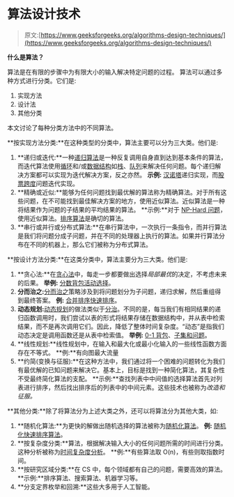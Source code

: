 # 算法设计技术

> 原文:[https://www.geeksforgeeks.org/algorithms-design-techniques/](https://www.geeksforgeeks.org/algorithms-design-techniques/)

**什么是算法？**

算法是在有限的步骤中为有限大小的输入解决特定问题的过程。
算法可以通过多种方式进行分类。它们是:

1.  实现方法
2.  设计法
3.  其他分类

本文讨论了每种分类方法中的不同算法。

**按实现方法分类:**在这种类型的分类中，算法主要可以分为三大类。他们是:

1.  **递归或迭代:**一种[递归算法](https://www.geeksforgeeks.org/recursion/)是一种反复调用自身直到达到基本条件的算法，而迭代算法使用[循环](https://www.geeksforgeeks.org/loops-in-c-and-cpp/)和/或[数据结构](https://www.geeksforgeeks.org/data-structures/)如[栈](https://www.geeksforgeeks.org/stack-data-structure/)、[队列](https://www.geeksforgeeks.org/queue-data-structure/)来解决任何问题。每个递归解决方案都可以实现为迭代解决方案，反之亦然。
    **示例:** [汉诺塔](https://www.geeksforgeeks.org/c-program-for-tower-of-hanoi/)递归实现，而[股票跨度](https://www.geeksforgeeks.org/the-stock-span-problem/)问题迭代实现。
2.  **精确或近似:**能够为任何问题找到最优解的算法称为精确算法。对于所有这些问题，在不可能找到最佳解决方案的地方，使用近似算法。近似算法是一种将结果作为问题的子结果的平均结果的算法。
    **示例:**对于 [NP-Hard 问题](https://www.geeksforgeeks.org/np-completeness-set-1/)，使用近似算法。[排序算法](https://www.geeksforgeeks.org/sorting-algorithms/)是确切的算法。
3.  **串行或并行或分布式算法:**在串行算法中，一次执行一条指令，而并行算法是我们将问题分成子问题，并在不同的处理器上执行的算法。如果并行算法分布在不同的机器上，那么它们被称为分布式算法。

**按设计方法分类:**在这类分类中，算法主要分为三大类。他们是:

1.  **贪心法:**在[贪心法](https://www.geeksforgeeks.org/greedy-algorithms/)中，每走一步都要做出选择*局部最优*的决定，不考虑未来的后果。
    **举例:** [分数背包](https://www.geeksforgeeks.org/fractional-knapsack-problem/)[活动选择](https://www.geeksforgeeks.org/activity-selection-problem-greedy-algo-1/)。
2.  **分而治之:**[分而治之](https://www.geeksforgeeks.org/divide-and-conquer-algorithm-introduction/)策略涉及到将问题划分为子问题，递归求解，然后重组得到最终答案。
    **例:** [合并排序](https://www.geeksforgeeks.org/merge-sort/)[快速排序](https://www.geeksforgeeks.org/quick-sort/)。
3.  **动态规划:**[动态规划](https://www.geeksforgeeks.org/dynamic-programming/)的做法类似于[分治](https://www.geeksforgeeks.org/divide-and-conquer-algorithm-introduction/)。不同的是，每当我们有相同结果的递归函数调用时，我们尝试以表的形式将结果存储在数据结构中，并从表中检索结果，而不是再次调用它们。因此，降低了整体时间复杂度。“动态”是指我们动态决定是调用函数还是从表中检索值。
    **举例:** [0-1 背包](https://www.geeksforgeeks.org/0-1-knapsack-problem-dp-10/)、[子集和问题](https://www.geeksforgeeks.org/subset-sum-problem-dp-25/)。
4.  **线性规划:**线性规划中，在输入和最大化或最小化输入的一些线性函数方面存在不等式。
    **例:**有向图最大流量
5.  **约简(变换与征服):**在这种方法中，我们通过将一个困难的问题转化为我们有最优解的已知问题来解决它。基本上，目标是找到一种简化算法，其复杂性不受最终简化算法的支配。
    **示例:**查找列表中中间值的选择算法首先对列表进行排序，然后找出排序后的列表中的中间元素。这些技术也被称为*改造和征服。*

**其他分类:**除了将算法分为上述大类之外，还可以将算法分为其他大类，如:

1.  **随机化算法:**为更快的解做出随机选择的算法被称为[随机化算法](https://www.geeksforgeeks.org/randomized-algorithms/)。
    **例:** [随机化快速排序算法](https://www.geeksforgeeks.org/quicksort-using-random-pivoting/)。
2.  **按复杂度分类:**算法，根据解决输入大小的任何问题所需的时间进行分类。这种分析被称为[时间复杂度分析](https://www.geeksforgeeks.org/understanding-time-complexity-simple-examples/)。
    **例:**有些算法取 O(n)，有些则取指数时间。
3.  **按研究区域分类:**在 CS 中，每个领域都有自己的问题，需要高效的算法。
    **示例:**排序算法、搜索算法、机器学习等。
4.  **分支定界枚举和回溯:**这些大多用于人工智能。